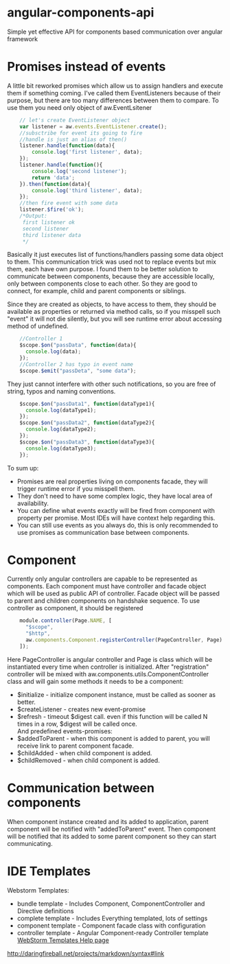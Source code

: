 # angular-components-api
Simple yet effective API for components based communication over angular framework

# Promises instead of events
A little bit reworked promises which allow us to assign handlers and execute them if something coming.
I've called them EventListeners because of their purpose, but there are too many differences between them to compare.
To use them you need only object of aw.EventLsitener
```javascript
    // let's create EventListener object
    var listener = aw.events.EventListener.create();
    //subsctribe for event its going to fire
    //handle is just an alias of then()
    listener.handle(function(data){
        console.log('first listener', data);
    });
    listener.handle(function(){
        console.log('second listener');
        return 'data';
    }).then(function(data){
        console.log('third listener', data);
    });
    //then fire event with some data
    listener.$fire('ok');
    /*Output:
     first listener ok
     second listener
     third listener data
     */
```
Basically it just executes list of functions/handlers passing some data object to them.
This communication trick was used not to replace events but mix them, each have own purpose.
I found them to be better solution to communicate between components, because they are
accessible locally, only between components close to each other. So they are good to connect,
for example, child and parent components or siblings.

Since they are created as objects, to have access to them, they should be available as properties
or returned via method calls, so if you misspell such "event" it will not die silently, but you will
see runtime error about accessing method of undefined.
```javascript
    //Controller 1
    $scope.$on("passData", function(data){
      console.log(data);
    });
    //Controller 2 has typo in event name
    $scope.$emit("passDeta", "some data");
```
They just cannot interfere with other such notifications, so you are free of string, typos and naming conventions.
```javascript
    $scope.$on("passData1", function(dataType1){
      console.log(dataType1);
    });
    $scope.$on("passData2", function(dataType2){
      console.log(dataType2);
    });
    $scope.$on("passData3", function(dataType3){
      console.log(dataType3);
    });
```
To sum up:
* Promises are real properties living on components facade, they will trigger runtime error if you misspell them.
* They don't need to have some complex logic, they have local area of availability.
* You can define what events exactly will be fired from component with property per promise. Most IDEs will have context help regarding this.
* You can still use events as you always do, this is only recommended to use promises as communication base between components.

# Component
Currently only angular controllers are capable to be represented as components.
Each component must have controller and facade object which will be used as public API of controller.
Facade object will be passed to parent and children components on handshake sequence. To use controller as component, it should be registered
```javascript
    module.controller(Page.NAME, [
      "$scope",
      "$http",
      aw.components.Component.registerController(PageController, Page)
    ]);
```
Here PageController is angular controller and Page is class which will be instantiated every time when controller is initialized.
After "registration" controller will be mixed with aw.components.utils.ComponentController class and will gain some methods it needs to be a component:
* $initialize - initialize component instance, must be called as sooner as better.
* $createListener - creates new event-promise
* $refresh - timeout $digest call. even if this function will be called N times in a row, $digest will be called once.    
And predefined events-promises:
* $addedToParent - when this component is added to parent, you will receive link to parent component facade.
* $childAdded - when child component is added.
* $childRemoved - when child component is added.

# Communication between components
When component instance created and its added to application, parent component will be notified with "addedToParent" event.
Then component will be notified that its added to some parent component so they can start communicating.


# IDE Templates
Webstorm Templates:
* bundle template - Includes Component, ComponentController and Directive definitions
* complete template - Includes Everything templated, lots of settings
* component template - Component facade class with configuration
* controller template - Angular Component-ready Controller template  
[WebStorm Templates Help page](https://www.jetbrains.com/webstorm/help/creating-and-editing-file-templates.html#d1273479e250)

http://daringfireball.net/projects/markdown/syntax#link